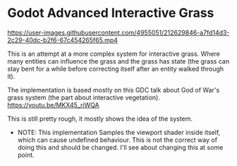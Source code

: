 # Godot Advanced Interactive Grass

https://user-images.githubusercontent.com/4955051/212629846-a7fd14d3-2c29-40dc-b2f6-67c454265f65.mp4

This is an attempt at a more complex system for interactive grass. Where many entities can influence the grass and the grass has state (the grass can stay bent for a while before correcting itself after an entity walked through it).

The implementation is based mostly on this GDC talk about God of War's grass system (the part about interactive vegetation). https://youtu.be/MKX45_riWQA

This is still pretty rough, it mostly shows the idea of the system.

* NOTE: This implementation Samples the viewport shader inside itself, which can cause undefined behaviour. This is not the correct way of doing this and should be changed. I'll see about changing this at some point.
